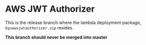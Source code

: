# AWS JWT Authorizer

This is the release branch where the lambda deployment package, `byuawsjwtauthorizer.zip` resides.

**This branch should never be merged into master**